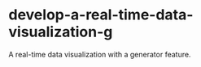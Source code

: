 # develop-a-real-time-data-visualization-g
A real-time data visualization with a generator feature.
